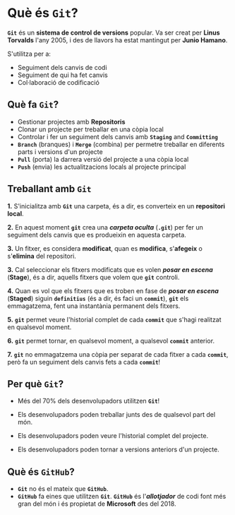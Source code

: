 # Què és **`Git`**?

**`Git`** és un **sistema de control de versions** popular. Va ser creat per **Linus Torvalds** l'any 2005, i des de llavors ha estat mantingut per **Junio ​​Hamano**.

S'utilitza per a:

* Seguiment dels canvis de codi
* Seguiment de qui ha fet canvis
* Col·laboració de codificació

## Què fa **`Git`**?

* Gestionar projectes amb **Repositoris**
* Clonar un projecte per treballar en una còpia local
* Controlar i fer un seguiment dels canvis amb **`Staging`** and **`Committing`**
* **`Branch`** (branques) i **`Merge`** (combina) per permetre treballar en diferents parts i versions d'un projecte
* **`Pull`** (porta) la darrera versió del projecte a una còpia local
* **`Push`** (envia) les actualitzacions locals al projecte principal

## Treballant amb **`Git`**

**1.** S'inicialitza amb **`Git`** una carpeta, és a dir, es converteix en un **repositori local**.

**2.** En aquest moment **`git`** crea una ***carpeta oculta*** (**`.git`**) per fer un seguiment dels canvis que es produeixin en aquesta carpeta.

**3.** Un fitxer, es considera **modificat**, quan es **modifica**, s'**afegeix** o s'**elimina** del repositori.
 
**3.** Cal seleccionar els fitxers modificats que es volen ***posar en escena*** (**Stage**), és a dir, aquells fitxers que volem que **`git`** controli.

**4.** Quan es vol que els fitxers que es troben en fase de ***posar en escena*** (**Staged**) siguin **`definitius`** (és a dir, és faci un **`commit`**), **`git`** els emmagatzema, fent una instantània permanent dels fitxers.

**5.** **`git`** permet veure l'historial complet de cada **`commit`** que s'hagi realitzat en qualsevol moment.

**6.** **`git`** permet tornar, en qualsevol moment, a qualsevol **`commit`** anterior.

**7.** **`git`** no emmagatzema una còpia per separat de cada fitxer a cada **`commit`**, però fa un seguiment dels canvis fets a cada **`commit`**!

## Per què **`Git`**?

* Més del 70% dels desenvolupadors utilitzen **`Git`**!

* Els desenvolupadors poden treballar junts des de qualsevol part del món.

* Els desenvolupadors poden veure l'historial complet del projecte.

* Els desenvolupadors poden tornar a versions anteriors d'un projecte.

## Què és **`GitHub`**?

* **`Git`** no és el mateix que **`GitHub`**.
* **`GitHub`** fa eines que utilitzen **`Git`**.
**`GitHub`** és l'***allotjador*** de codi font més gran del món i és propietat de **Microsoft** des del 2018.
